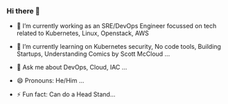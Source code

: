 ### Hi there 👋

<!--
**rv0147/rv0147** is a ✨ _special_ ✨ repository because its `README.md` (this file) appears on your GitHub profile.

Here are some ideas to get you started:
<>- 👯 I’m looking to collaborate on ...
<>- 🤔 I’m looking for help with ...
<>- 📫 How to reach me: ...
-->
- 🔭 I’m currently working as an SRE/DevOps Engineer focussed on tech related to Kubernetes, Linux, Openstack, AWS 
- 🌱 I’m currently learning on Kubernetes security, No code tools, Building Startups, Understanding Comics by Scott McCloud ...

- 💬 Ask me about DevOps, Cloud, IAC ...

- 😄 Pronouns: He/Him ...
- ⚡ Fun fact: Can do a Head Stand...
